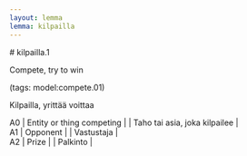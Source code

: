 ```yaml
---
layout: lemma
lemma: kilpailla
---
```


<div class="sense">
# <span class="sensename">kilpailla.1</span>

<span class="description">Compete, try to win</span>

(tags: model:compete.01)

<span class="description">Kilpailla, yrittää voittaa</span>

A0 | Entity or thing competing |   | Taho tai asia, joka kilpailee |  
A1 | Opponent |   | Vastustaja |  
A2 | Prize |   | Palkinto |  

</div>

